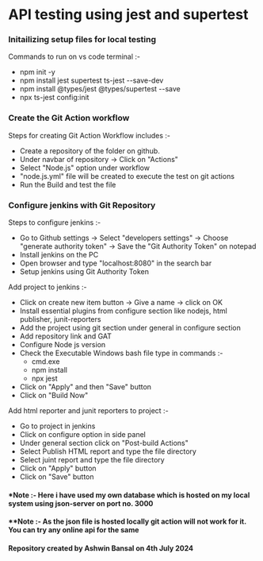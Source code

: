 <h1>API testing using jest and supertest</h1>
<h3>Initailizing setup files for local testing</h3>
<p>
  Commands to run on vs code terminal :-
  <ul>
    <li>npm init -y</li>
    <li>npm install jest supertest ts-jest --save-dev</li>
    <li>npm install @types/jest @types/supertest --save</li>
    <li>npx ts-jest config:init</li>
  </ul>
</p>
<h3>Create the Git Action workflow</h3>
<p>
  Steps for creating Git Action Workflow includes :-
  <ul>
    <li>Create a repository of the folder on github.</li>
    <li>Under navbar of repository -> Click on "Actions"</li>
    <li>Select "Node.js" option under workflow</li>
    <li>"node.js.yml" file will be created to execute the test on git actions</li>
    <li>Run the Build and test the file</li>
  </ul>
</p>
<h3>Configure jenkins with Git Repository</h3>
<p>
  Steps to configure jenkins :-
  <ul>
    <li>Go to Github settings -> Select "developers settings" -> Choose "generate authority token" -> Save the "Git Authority Token" on notepad</li>
    <li>Install jenkins on the PC</li>
    <li>Open browser and type "localhost:8080" in the search bar</li>
    <li>Setup jenkins using Git Authority Token</li>
  </ul>
  Add project to jenkins :-
  <br>
  <ul>
    <li>Click on create new item button -> Give a name -> click on OK</li>
    <li>Install essential plugins from configure section like nodejs, html publisher, junit-reporters</li>
    <li>Add the project using git section under general in configure section</li>
    <li>Add repository link and GAT</li>
    <li>Configure Node js version</li>
    <li>Check the Executable Windows bash file
      type in commands :-
      <ul>
        <li>cmd.exe</li>
        <li>npm install</li>
        <li>npx jest</li>
      </ul>
    </li>
    <li>Click on "Apply" and then "Save" button</li>
    <li>Click on "Build Now"</li>
  </ul>
  Add html reporter and junit reporters to project :-
  </br>
  <ul>
    <li>Go to project in jenkins</li>
    <li>Click on configure option in side panel</li>
    <li>Under general section click on "Post-build Actions"</li>
    <li>Select Publish HTML report and type the file directory</li>
    <li>Select juint report and type the file directory</li>
    <li>Click on "Apply" button</li>
    <li>Click on "Save" button</li>
  </ul>
</p>

<h4>*Note :- Here i have used my own database which is hosted on my local system using json-server on port no. 3000</h4>
<h4>**Note :- As the json file is hosted locally git action will not work for it. You can try any online api for the same</h4>
<h4>Repository created by Ashwin Bansal on 4th July 2024</h4>
